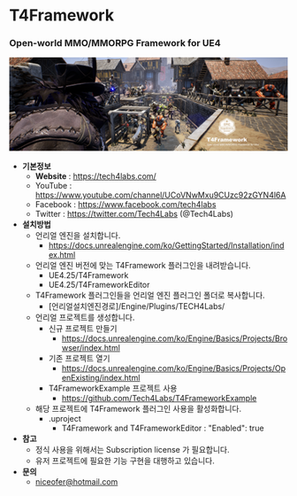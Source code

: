 # T4Framework
### Open-world MMO/MMORPG Framework for UE4

![Epic_MegaGrants_Recipient](./T4Framework_Title.png)

- **기본정보**
  - **Website** : <https://tech4labs.com/>
  - YouTube : <https://www.youtube.com/channel/UCoVNwMxu9CUzc92zGYN4l6A>
  - Facebook : <https://www.facebook.com/tech4labs>
  - Twitter : <https://twitter.com/Tech4Labs> (@Tech4Labs)
- **설치방법**
  - 언리얼 엔진을 설치합니다.
    - https://docs.unrealengine.com/ko/GettingStarted/Installation/index.html
  - 언리얼 엔진 버전에 맞는 T4Framework 플러그인을 내려받습니다.
	- UE4.25/T4Framework
	- UE4.25/T4FrameworkEditor
  - T4Framework 플러그인들을 언리얼 엔진 플러그인 폴더로 복사합니다.
    - [언리얼설치엔진경로]/Engine/Plugins/TECH4Labs/
  - 언리얼 프로젝트를 생성합니다.
    - 신규 프로젝트 만들기
      - https://docs.unrealengine.com/ko/Engine/Basics/Projects/Browser/index.html
	- 기존 프로젝트 열기
	  - https://docs.unrealengine.com/ko/Engine/Basics/Projects/OpenExisting/index.html
	- T4FrameworkExample 프로젝트 사용
	  - https://github.com/Tech4Labs/T4FrameworkExample
  - 해당 프로젝트에 T4Framework 플러그인 사용을 활성화합니다.
    - .uproject
	  - T4Framework and T4FrameworkEditor : "Enabled": true
- **참고**
  - 정식 사용을 위해서는 Subscription license 가 필요합니다.
  - 유저 프로젝트에 필요한 기능 구현을 대행하고 있습니다.
- **문의**
  - <niceofer@hotmail.com>

